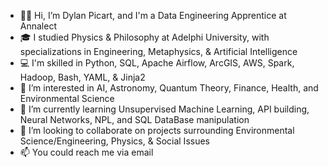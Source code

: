 - 👋🏾 Hi, I’m Dylan Picart, and I'm a Data Engineering Apprentice at Annalect
- 🎓 I studied Physics & Philosophy at Adelphi University, with specializations in Engineering, Metaphysics, & Artificial Intelligence
- 💻 I'm skilled in Python, SQL, Apache Airflow, ArcGIS, AWS, Spark, Hadoop, Bash, YAML, & Jinja2
- 👀 I’m interested in AI, Astronomy, Quantum Theory, Finance, Health, and Environmental Science
- 🌱 I’m currently learning Unsupervised Machine Learning, API building, Neural Networks, NPL, and SQL DataBase manipulation
- 💞️ I’m looking to collaborate on projects surrounding Environmental Science/Engineering, Physics, & Social Issues
- 📫 You could reach me via email

<!---
dylanpicart/dylanpicart is a ✨ special ✨ repository because its `README.md` (this file) appears on your GitHub profile.
You can click the Preview link to take a look at your changes.
--->
